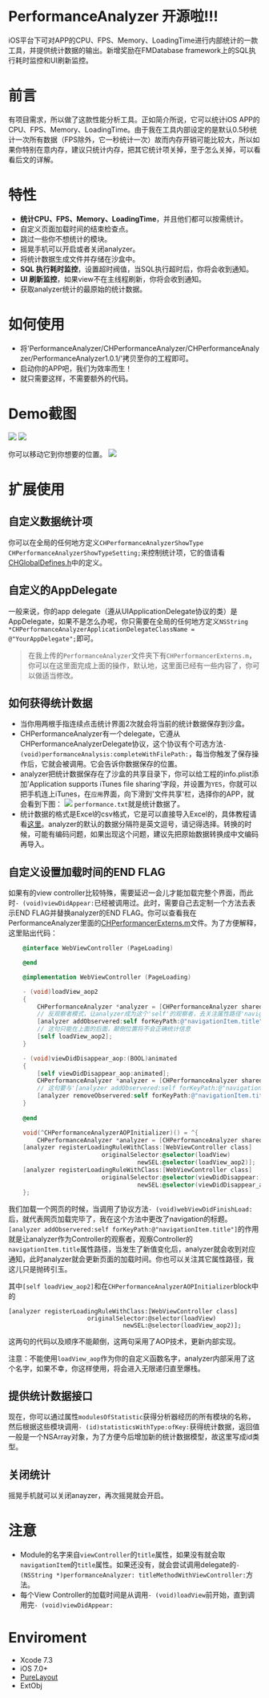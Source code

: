 # PerformanceAnalyzer 开源啦!!!
iOS平台下可对APP的CPU、FPS、Memory、LoadingTime进行内部统计的一款工具，并提供统计数据的输出。新增奖励在FMDatabase framework上的SQL执行耗时监控和UI刷新监控。
# 前言
有项目需求，所以做了这款性能分析工具。正如简介所说，它可以统计iOS APP的CPU、FPS、Memory、LoadingTime。由于我在工具内部设定的是默认0.5秒统计一次所有数据（FPS除外，它一秒统计一次）故而内存开销可能比较大，所以如果你特别在意内存，建议只统计内存，把其它统计项关掉，至于怎么关掉，可以看看后文的详解。
# 特性
- **统计CPU、FPS、Memory、LoadingTime**，并且他们都可以按需统计。
- 自定义页面加载时间的结束检查点。
- 跳过一些你不想统计的模块。
- 摇晃手机可以开启或者关闭analyzer。
- 将统计数据生成文件并存储在沙盒中。
- **SQL 执行耗时监控**，设置超时阀值，当SQL执行超时后，你将会收到通知。
- **UI 刷新监控**，如果view不在主线程刷新，你将会收到通知。
- 获取analyzer统计的最原始的统计数据。

# 如何使用
- 将'PerformanceAnalyzer/CHPerformanceAnalyzer/CHPerformanceAnalyzer/PerformanceAnalyzer1.0.1/'拷贝至你的工程即可。
- 启动你的APP吧，我们为效率而生！
- 就只需要这样，不需要额外的代码。

# Demo截图
![](./res/2.png)
![](./res/3.png)

你可以移动它到你想要的位置。
![](./res/4.png)

# 扩展使用
## 自定义数据统计项
你可以在全局的任何地方定义`CHPerformanceAnalyzerShowType CHPerformanceAnalyzerShowTypeSetting;`来控制统计项，它的值请看[CHGlobalDefines.h](./CHPerformanceAnalyzer/CHPerformanceAnalyzer/PerformanceAnalyzer1.0.1/CHGlobalDefines.h)中的定义。

## 自定义的AppDelegate
一般来说，你的app delegate（遵从UIApplicationDelegate协议的类）是AppDelegate，如果不是怎么办呢，你只需要在全局的任何地方定义`NSString *CHPerformanceAnalyzerApplicationDelegateClassName = @"YourAppDelegate";`即可。

> 在我上传的`PerformanceAnalyzer`文件夹下有`CHPerformancerExterns.m`，你可以在这里面完成上面的操作，默认地，这里面已经有一些内容了，你可以做适当修改。

## 如何获得统计数据
- 当你用两根手指连续点击统计界面2次就会将当前的统计数据保存到沙盒。
- CHPerformanceAnalyzer有一个delegate，它遵从CHPerformanceAnalyzerDelegate协议，这个协议有个可选方法`- (void)performanceAnalysis:completeWithFilePath:`，每当你触发了保存操作后，它就会被调用。它会告诉你数据保存的位置。
- analyzer把统计数据保存在了沙盒的共享目录下，你可以给工程的info.plist添加'Application supports iTunes file sharing'字段，并设置为`YES`，你就可以把手机连上iTunes，在`应用`界面，向下滑到'文件共享'栏，选择你的APP，就会看到下图：
![](./res/1.png)
`performance.txt`就是统计数据了。
- 统计数据的格式是Excel的csv格式，它是可以直接导入Excel的，具体教程请看[这里](http://jingyan.baidu.com/article/e6c8503c2d44e3e54f1a18c7.html)。analyzer的默认的数据分隔符是英文逗号，请记得选择。转换的时候，可能有编码问题，如果出现这个问题，建议先把原始数据转换成中文编码再导入。

## 自定义设置加载时间的END FLAG
如果有的view controller比较特殊，需要延迟一会儿才能加载完整个界面，而此时`- (void)viewDidAppear:`已经被调用过。此时，需要自己去定制一个方法去表示END FLAG并替换analyzer的END FLAG。你可以查看我在PerformanceAnalyzer里面的[CHPerformancerExterns.m](./CHPerformanceAnalyzer/CHPerformanceAnalyzer/PerformanceAnalyzer1.0.1/DataRepresentation/CHPerformancerExterns.m)文件。为了方便解释，这里贴出代码：

```Objective-C
    @interface WebViewController (PageLoading)

    @end

    @implementation WebViewController (PageLoading)

    - (void)loadView_aop2
    {
        CHPerformanceAnalyzer *analyzer = [CHPerformanceAnalyzer sharedPerformanceAnalyzer];
        // 反观察者模式，让analyzer成为这个'self'的观察者，去关注属性路径'navigationItem.title'
        [analyzer addObservered:self forKeyPath:@"navigationItem.title"];
        // 这句只能在上面的后面，颠倒位置将不会正确统计信息
        [self loadView_aop2];
    }

    - (void)viewDidDisappear_aop:(BOOL)animated
    {
        [self viewDidDisappear_aop:animated];
        CHPerformanceAnalyzer *analyzer = [CHPerformanceAnalyzer sharedPerformanceAnalyzer];
        // 这句要与'[analyzer addObservered:self forKeyPath:@"navigationItem.title"];'成对出现，否则将会抛出异常，因为底层的实现就是观察者模式。
        [analyzer removeObservered:self forKeyPath:@"navigationItem.title"];
    }
    
    @end

    void(^CHPerformanceAnalyzerAOPInitializer)() = ^{
        CHPerformanceAnalyzer *analyzer = [CHPerformanceAnalyzer sharedPerformanceAnalyzer];
    [analyzer registerLoadingRuleWithClass:[WebViewController class]
                          originalSelector:@selector(loadView)
                                    newSEL:@selector(loadView_aop2)];
    [analyzer registerLoadingRuleWithClass:[WebViewController class]
                          originalSelector:@selector(viewDidDisappear:)
                                    newSEL:@selector(viewDidDisappear_aop:)];
    };
```
我们加载一个网页的时候，当调用了协议方法`- (void)webViewDidFinishLoad:`后，就代表网页加载完毕了，我在这个方法中更改了navigation的标题。
`[analyzer addObservered:self forKeyPath:@"navigationItem.title"]`的作用就是让analyzer作为Controller的观察者，观察Controller的`navigationItem.title`属性路径，当发生了新值变化后，analyzer就会收到对应通知，此时analyzer就会更新页面的加载时间。你也可以关注其它属性路径，我这儿只是抛砖引玉。

其中`[self loadView_aop2]`和在`CHPerformanceAnalyzerAOPInitializer`block中的
```
[analyzer registerLoadingRuleWithClass:[WebViewController class]
                      originalSelector:@selector(loadView)
                                newSEL:@selector(loadView_aop2)];
```
这两句的代码以及顺序不能颠倒，这两句采用了AOP技术，更新内部实现。

注意：不能使用`loadView_aop`作为你的自定义函数名字，analyzer内部采用了这个名字，如果不幸，你这样使用，将会进入无限递归直至爆栈。

## 提供统计数据接口
现在，你可以通过属性`modulesOfStatistic`获得分析器经历的所有模块的名称，然后根据这些模块调用`- (id)statisticsWithType:ofKey:`获得统计数据，返回值一般是一个NSArray对象，为了方便今后增加新的统计数据模型，故这里写成id类型。

## 关闭统计
摇晃手机就可以关闭anayzer，再次摇晃就会开启。

# 注意
- Module的名字来自`viewController`的`title`属性，如果没有就会取`navigationItem`的`title`属性。如果还没有，就会尝试调用delegate的`- (NSString *)performanceAnalyzer: titleMethodWithViewController:`方法。
- 每个View Controller的加载时间是从调用`- (void)loadView`前开始，直到调用完`- (void)viewDidAppear:`

# Enviroment
- Xcode 7.3
- iOS 7.0+
- [PureLayout](https://github.com/PureLayout/PureLayout)
- ExtObj
